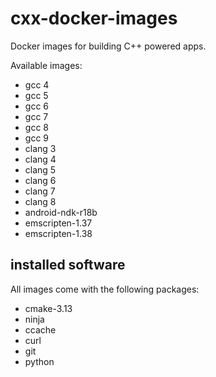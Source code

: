 # cxx-docker-images
Docker images for building C++ powered apps.

Available images:
- gcc 4
- gcc 5
- gcc 6
- gcc 7
- gcc 8
- gcc 9
- clang 3
- clang 4
- clang 5
- clang 6
- clang 7
- clang 8
- android-ndk-r18b
- emscripten-1.37
- emscripten-1.38

## installed software
All images come with the following packages:
- cmake-3.13
- ninja
- ccache
- curl
- git
- python


